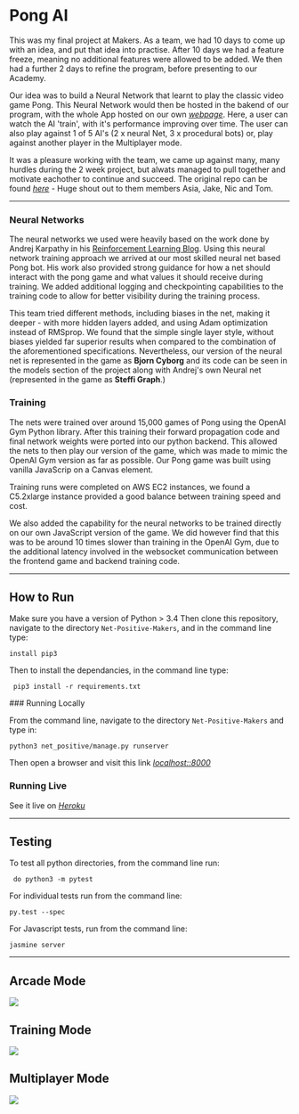 # Pong AI

This was my final project at Makers. As a team, we had 10 days to come up with an idea, and put that idea into practise. After 10 days we had a feature freeze, meaning no additional features were allowed to be added. We then had a further 2 days to refine the program, before presenting to our Academy.

Our idea was to build a Neural Network that learnt to play the classic video game Pong. This Neural Network would then be hosted in the bakend of our program, with the whole App hosted on our own [_webpage_](http://net-positive-pong-ai.herokuapp.com/training/). Here, a user can watch the AI 'train', with it's performance improving over time. The user can also play against 1 of 5 AI's (2 x neural Net, 3 x procedural bots) or, play against another player in the Multiplayer mode.

It was a pleasure working with the team, we came up against many, many hurdles during the 2 week project, but alwats managed to pull together and motivate eachother to continue and succeed. The original repo can be found [_here_](https://github.com/Jakephillips55/Net-Positive-Makers) - Huge shout out to them members Asia, Jake, Nic and Tom.

---

### Neural Networks

The neural networks we used were heavily based on the work done by Andrej Karpathy in his [Reinforcement Learning Blog](http://karpathy.github.io/2016/05/31/rl/). Using this neural network training approach we arrived at our most skilled neural net based Pong bot. His work also provided strong guidance for how a net should interact with the pong game and what values it should receive during training. We added additional logging and checkpointing capabilities to the training code to allow for better visibility during the training process.

This team tried different methods, including biases in the net, making it deeper - with more hidden layers added, and using Adam optimization instead of RMSprop. We found that the simple single layer style, without biases yielded far superior results when compared to the combination of the aforementioned specifications. Nevertheless, our version of the neural net is represented in the game as **Bjorn Cyborg** and its code can be seen in the models section of the project along with Andrej's own Neural net (represented in the game as **Steffi Graph**.)

### Training

The nets were trained over around 15,000 games of Pong using the OpenAI Gym Python library. After this training their forward propagation code and final network weights were ported into our python backend. This allowed the nets to then play our version of the game, which was made to mimic the OpenAI Gym version as far as possible. Our Pong game was built using vanilla JavaScrip on a Canvas element.

Training runs were completed on AWS EC2 instances, we found a C5.2xlarge instance provided a good balance between training speed and cost.

We also added the capability for the neural networks to be trained directly on our own JavaScript version of the game. We did however find that this was to be around 10 times slower than training in the OpenAI Gym, due to the additional latency involved in the websocket communication between the frontend game and backend training code.

---

## How to Run

Make sure you have a version of Python > 3.4 Then clone this repository, navigate to the directory `Net-Positive-Makers`, and in the command line type:

```
install pip3
```

Then to install the dependancies, in the command line type:

```
 pip3 install -r requirements.txt
```

### Running Locally

From the command line, navigate to the directory `Net-Positive-Makers` and type in:

```
python3 net_positive/manage.py runserver
```

Then open a browser and visit this link [_localhost::8000_](localhost:8000)

### Running Live

See it live on [_Heroku_](http://net-positive-pong-ai.herokuapp.com/training/)

---

## Testing

To test all python directories, from the command line run:

```
 do python3 -m pytest
```

For individual tests run from the command line:

```
py.test --spec
```

For Javascript tests, run from the command line:

```
jasmine server
```

---

## Arcade Mode

<img src="./images/arcade.png">

## Training Mode

<img src="./images/training.png">

## Multiplayer Mode

<img src="./images/multiplayer.png">
